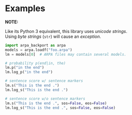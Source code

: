 # Examples

**NOTE:**

Like its Python 3 equivalent, this library uses *unicode strings*.  
Using *byte strings* (``str``) will cause an *exception*.

```python
import arpa_backport as arpa
models = arpa.loadf("foo.arpa")
lm = models[0]  # ARPA files may contain several models.

# probability p(end|in, the)
lm.p("in the end")
lm.log_p("in the end")

# sentence score w/ sentence markers
lm.s("This is the end .")
lm.log_s("This is the end .")

# sentence score w/o sentence markers
lm.s("This is the end .", sos=False, eos=False)
lm.log_s("This is the end .", sos=False, eos=False)
```
